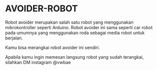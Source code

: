 # AVOIDER-ROBOT
Robot avoider merupakan salah satu robot yang menggunakan mikrokontroller seperti Arduino. Robot avoider ini sama seperti car robot pada umumnya yang menggunakan roda sebagai media robot untuk berjalan.

Kamu bisa merangkai robot avoider ini sendiri.

Apabila kamu ingin memesan langsung robot yang sudah terangkai, silahkan DM instagram @vwbae
